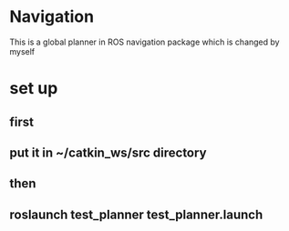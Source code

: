 # Navigation
This is a global planner in ROS navigation package which is changed by myself
# set up
## first
## put it in ~/catkin_ws/src directory
## then
## roslaunch test_planner test_planner.launch 

